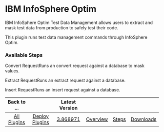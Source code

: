 
# IBM InfoSphere Optim

IBM InfoSphere Optim Test Data Management allows users to extract and mask test data from production to safely test their code.

This plugin runs test data management commands through InfoSphere Optim.


### Available Steps

Convert RequestRuns an convert request against a database to mask values.

Extract RequestRuns an extract request against a database.

Insert RequestRuns an insert request against a database.



|Back to ...||Latest Version||||
| :---: | :---: | :---: | :---: | :---: | :---: |
|[All Plugins](../../index.md)|[Deploy Plugins](../README.md)|[3.868971](https://raw.githubusercontent.com/UrbanCode/IBM-UCD-PLUGINS/main/files/optim/optim-3.868971.zip)|[Overview](overview.md)|[Steps](steps.md)|[Downloads](downloads.md)|
